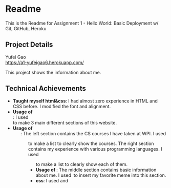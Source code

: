 Readme  
===
This is the Readme for Assignment 1 - Hello World: Basic Deployment w/ Git, GitHub, Heroku


Project Details
---

Yufei Gao  
https://a1-yufeigao6.herokuapp.com/

This project shows the information about me.

## Technical Achievements
- **Taught myself html&css**:
I had almost zero experience in HTML and CSS before. I modified the font and alignment.
- **Usage of <div>**:
I used <div> to make 3 main different sections of this website.
- **Usage of <ul>**:
The left section contains the CS courses I have taken at WPI. I used <ul> to make a list to clearly show the courses.
The right section contains my experience with various programming languages. I used <ul> to make a list to clearly show each of them.
- **Usage of <img>**:
The middle section contains basic information about me. I used <img> to insert my favorite meme into this section.
- **css**:
I used <link> and <style> for the CSS part. I had to add a few lines in server.js to make the external CSS file work.

### Design Achievements
- **Color Combination**:
I used three colors: green, blue, and purple as the theme of this website. They are calm, tranquil, elegant colors, and also my favorite colors. I used lighter colors as the background colors, and darker colors as the font color. There is a smooth gradient between these three colors on the background.
- **Font Selection**:
I chose helvetica. I have several Apple devices, and I really like this font.

